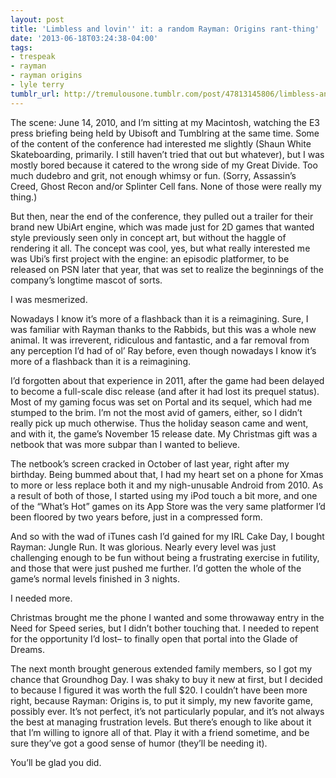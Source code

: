 ```yaml
---
layout: post
title: 'Limbless and lovin'' it: a random Rayman: Origins rant-thing'
date: '2013-06-18T03:24:38-04:00'
tags:
- trespeak
- rayman
- rayman origins
- lyle terry
tumblr_url: http://tremulousone.tumblr.com/post/47813145806/limbless-and-lovin-it-a-random-rayman-origins
---
```



The scene: June 14, 2010, and I’m sitting at my Macintosh, watching the E3 press briefing being held by Ubisoft and Tumblring at the same time. Some of the content of the conference had interested me slightly (Shaun White Skateboarding, primarily. I still haven’t tried that out but whatever), but I was mostly bored because it catered to the wrong side of my Great Divide. Too much dudebro and grit, not enough whimsy or fun. (Sorry, Assassin’s Creed, Ghost Recon and/or Splinter Cell fans. None of those were really my thing.)

But then, near the end of the conference, they pulled out a trailer for their brand new UbiArt engine, which was made just for 2D games that wanted style previously seen only in concept art, but without the haggle of rendering it all. The concept was cool, yes, but what really interested me was Ubi’s first project with the engine: an episodic platformer, to be released on PSN later that year, that was set to realize the beginnings of the company’s longtime mascot of sorts.

I was mesmerized.

Nowadays I know it’s more of a flashback than it is a reimagining.
Sure, I was familiar with Rayman thanks to the Rabbids, but this was a whole new animal. It was irreverent, ridiculous and fantastic, and a far removal from any perception I’d had of ol’ Ray before, even though nowadays I know it’s more of a flashback than it is a reimagining.

I’d forgotten about that experience in 2011, after the game had been delayed to become a full-scale disc release (and after it had lost its prequel status). Most of my gaming focus was set on Portal and its sequel, which had me stumped to the brim. I’m not the most avid of gamers, either, so I didn’t really pick up much otherwise. Thus the holiday season came and went, and with it, the game’s November 15 release date. My Christmas gift was a netbook that was more subpar than I wanted to believe.

The netbook’s screen cracked in October of last year, right after my birthday. Being bummed about that, I had my heart set on a phone for Xmas to more or less replace both it and my nigh-unusable Android from 2010. As a result of both of those, I started using my iPod touch a bit more, and one of the “What’s Hot” games on its App Store was the very same platformer I’d been floored by two years before, just in a compressed form.

And so with the wad of iTunes cash I’d gained for my IRL Cake Day, I bought Rayman: Jungle Run. It was glorious. Nearly every level was just challenging enough to be fun without being a frustrating exercise in futility, and those that were just pushed me further. I’d gotten the whole of the game’s normal levels finished in 3 nights.

I needed more.

Christmas brought me the phone I wanted and some throwaway entry in the Need for Speed series, but I didn’t bother touching that. I needed to repent for the opportunity I’d lost– to finally open that portal into the Glade of Dreams.

The next month brought generous extended family members, so I got my chance that Groundhog Day. I was shaky to buy it new at first, but I decided to because I figured it was worth the full $20. I couldn’t have been more right, because Rayman: Origins is, to put it simply, my new favorite game, possibly ever. It’s not perfect, it’s not particularly popular, and it’s not always the best at managing frustration levels. But there’s enough to like about it that I’m willing to ignore all of that. Play it with a friend sometime, and be sure they’ve got a good sense of humor (they’ll be needing it).

You’ll be glad you did.
